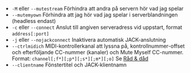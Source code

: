 - `-M` eller `--mutestream` Förhindra att andra på servern hör vad jag
  spelar
- `--mutemyown` Förhindra att jag hör vad jag spelar i serverblandningen
  (headless endast)
-  `-c` eller `--connect` Anslut till angiven serveradress vid uppstart,
   format `address[:port]`
-  `-j` eller `--nojackconnect` Inaktivera automatisk JACK-anslutning
-  `--ctrlmidich` MIDI-kontrollerkanal att lyssna på, kontrollnummer-offset
   och efterföljande CC-nummer (kanaler) och Mute Myself CC-nummer. Format:
   `channel[;f*][;p*][;s*][;m*][;o]` Se [Råd &
   dåd](Tips-Tricks-More#using-ctrlmidich-for-midi-controllers)
- `--clientname` Fönstertitel och JACK-klientnamn
